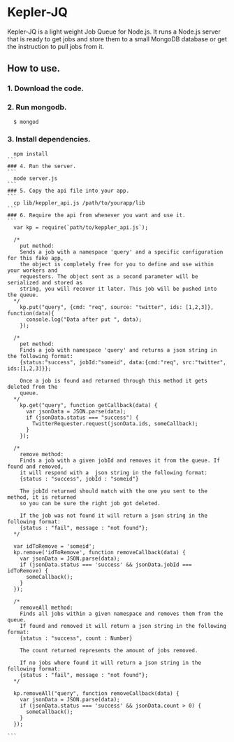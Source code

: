 # Kepler-JQ

Kepler-JQ is a light weight Job Queue for Node.js. It runs a Node.js server that is ready to get jobs and store them
to a small MongoDB database or get the instruction to pull jobs from it.

## How to use.

### 1. Download the code.

### 2. Run mongodb. 
```
  $ mongod
```

### 3. Install dependencies.
````
  npm install
```
### 4. Run the server.
```
  node server.js
```
### 5. Copy the api file into your app.
```
  cp lib/keppler_api.js /path/to/yourapp/lib
```
### 6. Require the api from whenever you want and use it.
```
  var kp = require(`path/to/keppler_api.js`);
  
  /*
    put method:
    Sends a job with a namespace 'query' and a specific configuration for this fake app, 
    the object is completely free for you to define and use within your workers and 
    requesters. The object sent as a second parameter will be serialized and stored as 
    string, you will recover it later. This job will be pushed into the queue.
  */
    kp.put("query", {cmd: "req", source: "twitter", ids: [1,2,3]}, function(data){
      console.log("Data after put ", data);
    });
  
  /*
    pet method:
    Finds a job with namespace 'query' and returns a json string in the following format:
    {status:"success", jobId:"someid", data:{cmd:"req", src:"twitter", ids:[1,2,3]}};
    
    Once a job is found and returned through this method it gets deleted from the 
    queue.
  */
    kp.get("query", function getCallback(data) {
      var jsonData = JSON.parse(data);
      if (jsonData.status === "success") {
        TwitterRequester.request(jsonData.ids, someCallback);
      }
    });
  
  /*
    remove method:
    Finds a job with a given jobId and removes it from the queue. If found and removed,
    it will respond with a  json string in the following format:
    {status : "success", jobId : "someid"}
    
    The jobId returned should match with the one you sent to the method, it is returned 
    so you can be sure the right job got deleted.
    
    If the job was not found it will return a json string in the following format:
    {status : "fail", message : "not found"};
  */
  
  var idToRemove = 'someid';
  kp.remove('idToRemove', function removeCallback(data) {
    var jsonData = JSON.parse(data);
    if (jsonData.status === 'success' && jsonData.jobId === idToRemove) {
      someCallback();
    }
  });
  
  /*
    removeAll method:
    Finds all jobs within a given namespace and removes them from the queue. 
    If found and removed it will return a json string in the following format:
    {status : "success", count : Number}
    
    The count returned represents the amount of jobs removed.
    
    If no jobs where found it will return a json string in the following format:
    {status : "fail", message : "not found"};
  */
  
  kp.removeAll("query", function removeCallback(data) {
    var jsonData = JSON.parse(data);
    if (jsonData.status === 'success' && jsonData.count > 0) {
      someCallback();
    }
  });
  
```
